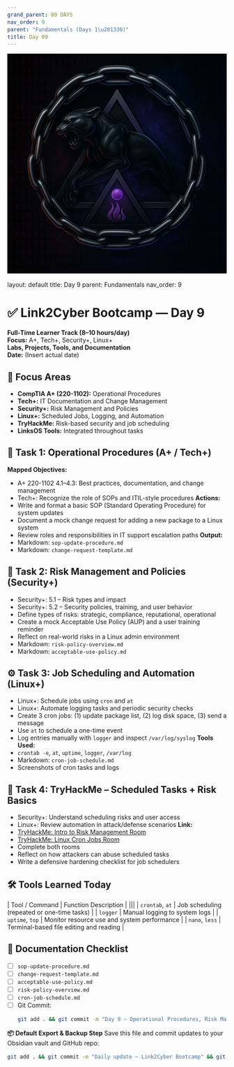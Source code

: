 ```yaml
---
grand_parent: 80 DAYS
nav_order: 9
parent: "Fundamentals (Days 1\u201330)"
title: Day 09
---
```

![Panther Icon](/assets/icons/icon-cyber-panther.png)

layout: default
title: Day 9
parent: Fundamentals
nav_order: 9

# ✅ Link2Cyber Bootcamp — Day 9
**Full-Time Learner Track (8–10 hours/day)**  
**Focus:** A+, Tech+, Security+, Linux+  
**Labs, Projects, Tools, and Documentation**  
**Date:** (Insert actual date)
## 🧩 Focus Areas
- **CompTIA A+ (220-1102):** Operational Procedures  
- **Tech+:** IT Documentation and Change Management  
- **Security+:** Risk Management and Policies  
- **Linux+:** Scheduled Jobs, Logging, and Automation  
- **TryHackMe:** Risk-based security and job scheduling  
- **LinksOS Tools:** Integrated throughout tasks
## 🧭 Task 1: Operational Procedures (A+ / Tech+)
**Mapped Objectives:**  
- A+ 220-1102 4.1–4.3: Best practices, documentation, and change management  
- Tech+: Recognize the role of SOPs and ITIL-style procedures
**Actions:**  
- Write and format a basic SOP (Standard Operating Procedure) for system updates  
- Document a mock change request for adding a new package to a Linux system  
- Review roles and responsibilities in IT support escalation paths
**Output:**  
- Markdown: `sop-update-procedure.md`  
- Markdown: `change-request-template.md`
## 🧠 Task 2: Risk Management and Policies (Security+)
- Security+: 5.1 – Risk types and impact  
- Security+: 5.2 – Security policies, training, and user behavior
- Define types of risks: strategic, compliance, reputational, operational  
- Create a mock Acceptable Use Policy (AUP) and a user training reminder  
- Reflect on real-world risks in a Linux admin environment
- Markdown: `risk-policy-overview.md`  
- Markdown: `acceptable-use-policy.md`
## ⚙️ Task 3: Job Scheduling and Automation (Linux+)
- Linux+: Schedule jobs using `cron` and `at`  
- Linux+: Automate logging tasks and periodic security checks
- Create 3 cron jobs: (1) update package list, (2) log disk space, (3) send a message  
- Use `at` to schedule a one-time event  
- Log entries manually with `logger` and inspect `/var/log/syslog`
**Tools Used:**  
- `crontab -e`, `at`, `uptime`, `logger`, `/var/log`
- Markdown: `cron-job-schedule.md`  
- Screenshots of cron tasks and logs
## 🧪 Task 4: TryHackMe – Scheduled Tasks + Risk Basics
- Security+: Understand scheduling risks and user access  
- Linux+: Review automation in attack/defense scenarios
**Link:**  
- [TryHackMe: Intro to Risk Management Room](https://tryhackme.com/room/introtorisk)  
- [TryHackMe: Linux Cron Jobs Room](https://tryhackme.com/room/cronjobs)
- Complete both rooms  
- Reflect on how attackers can abuse scheduled tasks  
- Write a defensive hardening checklist for job schedulers
## 🛠️ Tools Learned Today
| Tool / Command   | Function Description                              |
|||
| `crontab`, `at`  | Job scheduling (repeated or one-time tasks)       |
| `logger`         | Manual logging to system logs                     |
| `uptime`, `top`  | Monitor resource use and system performance       |
| `nano`, `less`   | Terminal-based file editing and reading           |
## 📁 Documentation Checklist
- [ ] `sop-update-procedure.md`  
- [ ] `change-request-template.md`  
- [ ] `acceptable-use-policy.md`  
- [ ] `risk-policy-overview.md`  
- [ ] `cron-job-schedule.md`  
- [ ] Git Commit:
  ```bash
  git add . && git commit -m "Day 9 – Operational Procedures, Risk Management, and Automation" && git push origin main
  ```
**📦 Default Export & Backup Step**
Save this file and commit updates to your Obsidian vault and GitHub repo:
```bash
git add . && git commit -m "Daily update – Link2Cyber Bootcamp" && git push origin main
```
